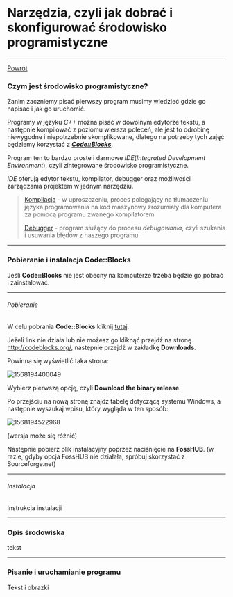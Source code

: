 # Narzędzia, czyli jak dobrać i skonfigurować środowisko programistyczne
---
[Powrót](http://skrypt-TI.github.io/)
### Czym jest środowisko programistyczne?

Zanim zaczniemy pisać pierwszy program musimy wiedzieć gdzie go napisać i jak go uruchomić. 

Programy w języku _C++_ można pisać w dowolnym edytorze tekstu, a następnie kompilować z poziomu wiersza poleceń, ale jest to odrobinę niewygodne i niepotrzebnie skomplikowane, dlatego na potrzeby tych zajęć będziemy korzystać z [**_Code::Blocks_**](http://www.codeblocks.org/). 

Program ten to bardzo proste i darmowe _IDE_(_Integrated_ _Development Environment_), czyli zintegrowane środowisko programistyczne.

_IDE_ oferują edytor tekstu, kompilator, debugger oraz możliwości zarządzania projektem w jednym narzędziu. 

> [Kompilacja](https://pl.wikipedia.org/wiki/Kompilator) - w uproszczeniu, proces polegający na tłumaczeniu języka programowania na kod maszynowy zrozumiały dla komputera za pomocą programu zwanego kompilatorem
>
> [Debugger](https://pl.wikipedia.org/wiki/Debugger) - program służący do procesu *debugowania*, czyli szukania i usuwania błędów z naszego programu.

---

### Pobieranie i instalacja Code::Blocks

Jeśli **Code::Blocks** nie jest obecny na komputerze trzeba będzie go pobrać i zainstalować.

---

###### Pobieranie

W celu pobrania **Code::Blocks** kliknij [tutaj](https://www.fosshub.com/Code-Blocks.html?dwl=codeblocks-17.12-setup-nonadmin.exe). 

Jeżeli link nie działa lub nie możesz go kliknąć przejdź na stronę http://codeblocks.org/, następnie przejdź w zakładkę **Downloads**.

Powinna się wyświetlić taka strona:

![1568194400049](C:\Users\Comarch\Documents\1568194400049.png)

Wybierz pierwszą opcję, czyli **Download the binary release**.

Po przejściu na nową stronę znajdź tabelę dotyczącą systemu Windows, a następnie wyszukaj wpisu, który wygląda w ten sposób:

![1568194522968](C:\Users\Comarch\Documents\1568194522968.png)

(wersja może się różnić)

Następnie pobierz plik instalacyjny poprzez naciśnięcie na **FossHUB**.
(w razie, gdyby opcja FossHUB nie działała, spróbuj skorzystać z Sourceforge.net)

---

###### Instalacja

Instrukcja instalacji

---

### Opis środowiska

tekst

---

### Pisanie i uruchamianie programu

Tekst i obrazki
